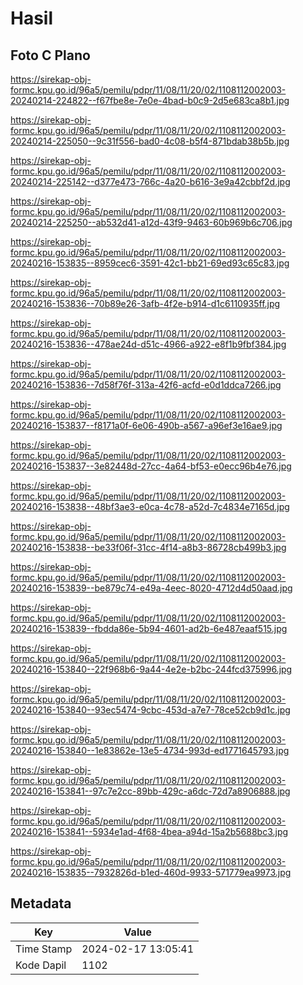# Hasil

## Foto C Plano

https://sirekap-obj-formc.kpu.go.id/96a5/pemilu/pdpr/11/08/11/20/02/1108112002003-20240214-224822--f67fbe8e-7e0e-4bad-b0c9-2d5e683ca8b1.jpg

https://sirekap-obj-formc.kpu.go.id/96a5/pemilu/pdpr/11/08/11/20/02/1108112002003-20240214-225050--9c31f556-bad0-4c08-b5f4-871bdab38b5b.jpg

https://sirekap-obj-formc.kpu.go.id/96a5/pemilu/pdpr/11/08/11/20/02/1108112002003-20240214-225142--d377e473-766c-4a20-b616-3e9a42cbbf2d.jpg

https://sirekap-obj-formc.kpu.go.id/96a5/pemilu/pdpr/11/08/11/20/02/1108112002003-20240214-225250--ab532d41-a12d-43f9-9463-60b969b6c706.jpg

https://sirekap-obj-formc.kpu.go.id/96a5/pemilu/pdpr/11/08/11/20/02/1108112002003-20240216-153835--8959cec6-3591-42c1-bb21-69ed93c65c83.jpg

https://sirekap-obj-formc.kpu.go.id/96a5/pemilu/pdpr/11/08/11/20/02/1108112002003-20240216-153836--70b89e26-3afb-4f2e-b914-d1c6110935ff.jpg

https://sirekap-obj-formc.kpu.go.id/96a5/pemilu/pdpr/11/08/11/20/02/1108112002003-20240216-153836--478ae24d-d51c-4966-a922-e8f1b9fbf384.jpg

https://sirekap-obj-formc.kpu.go.id/96a5/pemilu/pdpr/11/08/11/20/02/1108112002003-20240216-153836--7d58f76f-313a-42f6-acfd-e0d1ddca7266.jpg

https://sirekap-obj-formc.kpu.go.id/96a5/pemilu/pdpr/11/08/11/20/02/1108112002003-20240216-153837--f8171a0f-6e06-490b-a567-a96ef3e16ae9.jpg

https://sirekap-obj-formc.kpu.go.id/96a5/pemilu/pdpr/11/08/11/20/02/1108112002003-20240216-153837--3e82448d-27cc-4a64-bf53-e0ecc96b4e76.jpg

https://sirekap-obj-formc.kpu.go.id/96a5/pemilu/pdpr/11/08/11/20/02/1108112002003-20240216-153838--48bf3ae3-e0ca-4c78-a52d-7c4834e7165d.jpg

https://sirekap-obj-formc.kpu.go.id/96a5/pemilu/pdpr/11/08/11/20/02/1108112002003-20240216-153838--be33f06f-31cc-4f14-a8b3-86728cb499b3.jpg

https://sirekap-obj-formc.kpu.go.id/96a5/pemilu/pdpr/11/08/11/20/02/1108112002003-20240216-153839--be879c74-e49a-4eec-8020-4712d4d50aad.jpg

https://sirekap-obj-formc.kpu.go.id/96a5/pemilu/pdpr/11/08/11/20/02/1108112002003-20240216-153839--fbdda86e-5b94-4601-ad2b-6e487eaaf515.jpg

https://sirekap-obj-formc.kpu.go.id/96a5/pemilu/pdpr/11/08/11/20/02/1108112002003-20240216-153840--22f968b6-9a44-4e2e-b2bc-244fcd375996.jpg

https://sirekap-obj-formc.kpu.go.id/96a5/pemilu/pdpr/11/08/11/20/02/1108112002003-20240216-153840--93ec5474-9cbc-453d-a7e7-78ce52cb9d1c.jpg

https://sirekap-obj-formc.kpu.go.id/96a5/pemilu/pdpr/11/08/11/20/02/1108112002003-20240216-153840--1e83862e-13e5-4734-993d-ed1771645793.jpg

https://sirekap-obj-formc.kpu.go.id/96a5/pemilu/pdpr/11/08/11/20/02/1108112002003-20240216-153841--97c7e2cc-89bb-429c-a6dc-72d7a8906888.jpg

https://sirekap-obj-formc.kpu.go.id/96a5/pemilu/pdpr/11/08/11/20/02/1108112002003-20240216-153841--5934e1ad-4f68-4bea-a94d-15a2b5688bc3.jpg

https://sirekap-obj-formc.kpu.go.id/96a5/pemilu/pdpr/11/08/11/20/02/1108112002003-20240216-153835--7932826d-b1ed-460d-9933-571779ea9973.jpg


## Metadata

| Key        | Value               |
| ---------- | ------------------- |
| Time Stamp | 2024-02-17 13:05:41 |
| Kode Dapil | 1102                |



